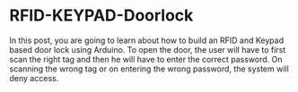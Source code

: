 # RFID-KEYPAD-Doorlock
In this post, you are going to learn about how to build an RFID and Keypad based door lock using Arduino. To open the door, the user will have to first scan the right tag and then he will have to enter the correct password. On scanning the wrong tag or on entering the wrong password, the system will deny access.
